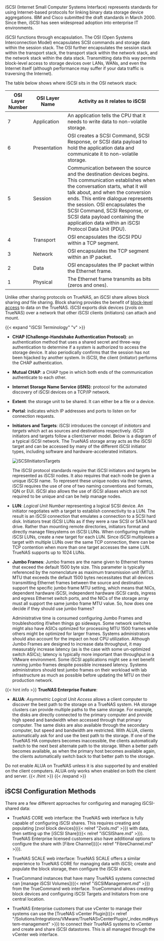 ---
---

iSCSI (Internet Small Computer Systems Interface) represents standards for using Internet-based protocols for linking binary data storage device aggregations.
IBM and Cisco submitted the draft standards in March 2000. Since then, iSCSI has seen widespread adoption into enterprise IT environments.

iSCSI functions through encapsulation. The OSI (Open Systems Interconnection Model) encapsulates SCSI commands and storage data within the session stack. The OSI further encapsulates the session stack within the transport stack, the transport stack within the network stack, and the network stack within the data stack.
Transmitting data this way permits block-level access to storage devices over LANs, WANs, and even the Internet itself (although performance may suffer if your data traffic is traversing the Internet).

The table below shows where iSCSI sits in the OSI network stack:

| OSI Layer Number | OSI Layer Name | Activity as it relates to iSCSI |
|---------|-------|-------------|
| 7 | Application | An application tells the CPU that it needs to write data to non-volatile storage. |
| 6 | Presentation | OSI creates a SCSI Command, SCSI Response, or SCSI data payload to hold the application data and communicate it to non-volatile storage. |
| 5 | Session | Communication between the source and the destination devices begins. This communication establishes when the conversation starts, what it will talk about, and when the conversion ends. This entire dialogue represents the session. OSI encapsulates the SCSI Command, SCSI Response, or SCSI data payload containing the application data within an iSCSI Protocol Data Unit (PDU). |
| 4 | Transport | OSI encapsulates the iSCSI PDU within a TCP segment. |
| 3 | Network | OSI encapsulates the TCP segment within an IP packet. |
| 2 | Data | OSI encapsulates the IP packet within the Ethernet frame. |
| 1 | Physical | The Ethernet frame transmits as bits (zeros and ones). |

Unlike other sharing protocols on TrueNAS, an iSCSI share allows block sharing *and* file sharing.
Block sharing provides the benefit of [block-level access](https://www.ibm.com/cloud/learn/block-storage) to data on the TrueNAS.
iSCSI exports disk devices (zvols on TrueNAS) over a network that other iSCSI clients (initiators) can attach and mount.

{{< expand "iSCSI Terminology" "v" >}}

* **CHAP (Challenge-Handshake Authentication Protocol)**: an authentication method that uses a shared secret and three-way authentication to determine if a system is authorized to access the storage device. It also periodically confirms that the session has not been hijacked by another system. In iSCSI, the client (initiator) performs the CHAP authentication.

* **Mutual CHAP**: a CHAP type in which both ends of the communication authenticate to each other.

* **Internet Storage Name Service (iSNS)**: protocol for the automated discovery of iSCSI devices on a TCP/IP network.

* **Extent**: the storage unit to be shared. It can either be a file or a device.

* **Portal**: indicates which IP addresses and ports to listen on for connection requests.

* **Initiators and Targets**: iSCSI introduces the concept of *initiators* and *targets* which act as sources and destinations respectively. iSCSI initiators and targets follow a client/server model. Below is a diagram of a typical iSCSI network. The TrueNAS storage array acts as the iSCSI target and can be accessed by many of the different iSCSI initiator types, including software and hardware-accelerated initiators.

  ![iSCSIInitiatorsTargets](/images/TrueNASCommon/iSCSIInitiatorsTargets.png "iSCSI Initiators and Targets Example")

  The iSCSI protocol standards require that iSCSI initiators and targets be represented as iSCSI nodes. It also requires that each node be given a unique iSCSI name. To represent these unique nodes via their names, iSCSI requires the use of one of two naming conventions and formats, IQN or EUI. iSCSI also allows the use of iSCSI aliases which are not required to be unique and can be help manage nodes.

* **LUN**: *Logical Unit Number* representing a logical SCSI device. An initiator negotiates with a target to establish connectivity to a LUN. The result is an iSCSI connection that emulates a connection to a SCSI hard disk. Initiators treat iSCSI LUNs as if they were a raw SCSI or SATA hard drive. Rather than mounting remote directories, initiators format and directly manage filesystems on iSCSI LUNs. When configuring multiple iSCSI LUNs, create a new target for each LUN. Since iSCSI multiplexes a target with multiple LUNs over the same TCP connection, there can be TCP contention when more than one target accesses the same LUN. TrueNAS supports up to 1024 LUNs.

* **Jumbo Frames**: Jumbo frames are the name given to Ethernet frames that exceed the default 1500 byte size. This parameter is typically referenced by the nomenclature as maximum transmission unit (MTU). MTU that exceeds the default 1500 bytes necessitates that all devices transmitting Ethernet frames between the source and destination support the specific jumbo frame MTU setting, which means that NICs, dependent hardware iSCSI, independent hardware iSCSI cards, ingress and egress Ethernet switch ports, and the NICs of the storage array must all support the same jumbo frame MTU value. So, how does one decide if they should use jumbo frames?

  Administrative time is consumed configuring Jumbo Frames and troubleshooting if/when things go sideways. Some network switches might also have ASICs optimized for processing MTU 1500 frames while others might be optimized for larger frames. Systems administrators should also account for the impact on host CPU utilization. Although Jumbo Frames are designed to increase data throughput, it may measurably increase latency (as is the case with some un-optimized switch ASICs); latency is typically more important than throughput in a VMware environment. Some iSCSI applications might see a net benefit running jumbo frames despite possible increased latency. Systems administrators should test jumbo frames on their workload with lab infrastructure as much as possible before updating the MTU on their production network.

{{< hint info >}}
**TrueNAS Enterprise Feature**:

* **ALUA**: *Asymmetric Logical Unit Access* allows a client computer to discover the best path to the storage on a TrueNAS system. HA storage clusters can provide multiple paths to the same storage. For example, the disks are directly connected to the primary computer and provide high speed and bandwidth when accessed through that primary computer. The same disks are also available through the secondary computer, but speed and bandwidth are restricted. With ALUA, clients automatically ask for and use the best path to the storage. If one of the TrueNAS HA computers becomes inaccessible, the clients automatically switch to the next best alternate path to the storage. When a better path becomes available, as when the primary host becomes available again, the clients automatically switch back to that better path to the storage.

Do not enable ALUA on TrueNAS unless it is also supported by and enabled on the client computers. ALUA only works when enabled on both the client and server.
{{< /hint >}}
{{< /expand >}}

## iSCSI Configuration Methods

There are a few different approaches for configuring and managing iSCSI-shared data:

* TrueNAS CORE web interface: the TrueNAS web interface is fully capable of configuring iSCSI shares. This requires creating and populating [zvol block devices]({{< relref "Zvols.md" >}}) with data, then setting up the [iSCSI Share]({{< relref "iSCSIShare.md" >}}). TrueNAS Enterprise licensed customers also have additional options to configure the share with [Fibre Channel]({{< relref "FibreChannel.md" >}}).

* TrueNAS SCALE web interface: TrueNAS SCALE offers a similar experience to TrueNAS CORE for managing data with iSCSI; create and populate the block storage, then configure the iSCSI share.

* TrueCommand instances that have many TrueNAS systems connected can [manage iSCSI Volumes]({{< relref "iSCSIManagement.md" >}}) from the TrueCommand web interface. TrueCommand allows creating block devices and configuring iSCSI Targets and Initiators from one central location.

* TrueNAS Enterprise customers that use vCenter to manage their systems can use the [TrueNAS vCenter Plugin]({{< relref "/Solutions/Integrations/VMware/TrueNASvCenterPlugin/_index.md#system-management" >}}) to connect their TrueNAS systems to vCenter and create and share iSCSI datastores. This is all managed through the vCenter web interface.
